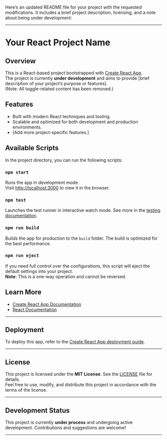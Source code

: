 Here’s an updated README file for your project with the requested modifications. It includes a brief project description, licensing, and a note about being under development:

---

# **Your React Project Name**

## **Overview**

This is a React-based project bootstrapped with [Create React App](https://github.com/facebook/create-react-app).  
The project is currently **under development** and aims to provide [brief description of your project’s purpose or features].  
(Note: All toggle-related content has been removed.)

## **Features**

- Built with modern React techniques and tooling.
- Scalable and optimized for both development and production environments.
- [Add more project-specific features.]

## **Available Scripts**

In the project directory, you can run the following scripts:

### `npm start`
Runs the app in development mode.  
Visit [http://localhost:3000](http://localhost:3000) to view it in the browser.

### `npm test`
Launches the test runner in interactive watch mode. See more in the [testing documentation](https://facebook.github.io/create-react-app/docs/running-tests).

### `npm run build`
Builds the app for production to the `build` folder. The build is optimized for the best performance.  

### `npm run eject`
If you need full control over the configurations, this script will eject the default settings into your project.  
**Note:** This is a one-way operation and cannot be reversed.

## **Learn More**

- [Create React App Documentation](https://facebook.github.io/create-react-app/docs/getting-started)
- [React Documentation](https://reactjs.org/)

---

## **Deployment**

To deploy this app, refer to the [Create React App deployment guide](https://facebook.github.io/create-react-app/docs/deployment).

---

## **License**

This project is licensed under the **MIT License**. See the [LICENSE](./LICENSE) file for details.  
Feel free to use, modify, and distribute this project in accordance with the terms of the license.

---

## **Development Status**

This project is currently **under process** and undergoing active development. Contributions and suggestions are welcome!  

--- 

